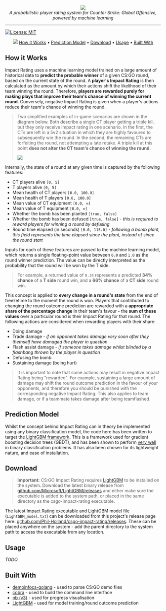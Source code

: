 <p align="center">
  <img src="https://i.imgur.com/78yK1sr.png" />
  <br>
  <i>A probabilistic player rating system for Counter Strike: Global Offensive, powered by machine learning</i>
</p>

---

[![License: MIT](https://img.shields.io/badge/License-MIT-blue.svg)](LICENSE)

<p align="center">
  <img src="https://i.imgur.com/EBbyDLv.png" />
  <a href='#how-it-works'>How it Works</a> • <a href='#prediction-model'>Prediction Model</a> • <a href='#download'>Download</a> • <a href='#usage'>Usage</a> • <a href='#built-with'>Built With</a>
</p>

## How it Works

Impact Rating uses a machine learning model trained on a large amount of historical data to **predict the probable winner** of a given CS:GO round, based on the current state of the round. A **player's Impact Rating** is then calculated as the amount by which their actions shift the likelihood of their team winning the round. Therefore, **players are rewarded purely for making plays that improve their team's chance of winning the current round**. Conversely, negative Impact Rating is given when a player's actions reduce their team's chance of winning the round.

> Two simplified examples of in-game scenarios are shown in the diagram below. Both describe a single CT player getting a triple kill, but they only receive impact rating in one scenario. In the first, the CTs are left in a 5v2 situation in which they are highly favoured to subsequently win the round. In the second, the remaining CTs are forfeiting the round, not attempting a late retake. A triple kill at this point **does not alter the CT team's chance of winning the round**.
>
> ![](https://i.imgur.com/vEMUxnD.png)

Internally, the state of a round at any given time is captured by the following features:

- CT players alive `[0, 5]`
- T players alive `[0, 5]`
- Mean health of CT players `[0.0, 100.0]`
- Mean health of T players `[0.0, 100.0]`
- Mean value of CT equipment `[0.0, ∞]`
- Mean value of T equipment `[0.0, ∞]`
- Whether the bomb has been planted `[true, false]`
- Whether the bomb has been defused `[true, false]` - *this is required to reward players for winning a round by defusing*
- Round time elapsed (in seconds) `[0.0, 115.0]` - *following a bomb plant, this field represents the time elapsed since the plant, instead of since the round start*

Inputs for each of these features are passed to the machine learning model, which returns a single floating-point value between `0.0` and `1.0` as the round winner prediction. The value can be directly interpreted as the probability that the round will be won by the T side. 

> For example, a returned value of `0.34` represents a predicted **34% chance** of a **T side** round win, and a **66% chance** of a **CT side** round win.

This concept is applied to **every change in a round's state** from the end of freezetime to the moment the round is won. Players that contributed to changing the round outcome prediction are rewarded with a **appropriate share of the percentage change** in their team's favour - the **sum of these values** over a particular round is their Impact Rating for that round. The following actions are considered when rewarding players with their share:

- Doing damage
- Trade damage - *if an opponent takes damage very soon after they themself have damaged the player in question*
- Flash assist damage - *if someone takes damage whilst blinded by a flashbang thrown by the player in question*
- Defusing the bomb
- Sustaining damage (being hurt)

> It is important to note that some actions may result in negative Impact Rating being "rewarded". For example, sustaining a large amount of damage may shift the round outcome prediction in the favour of your opponents, and therefore you should be punished with the corresponding negative Impact Rating. This also applies to team damage, or if a teammate takes damage after being teamflashed.


## Prediction Model

Whilst the concept behind Impact Rating can in theory be implemented using any binary classification model, the code here has been written to target the [LightGBM framework](https://github.com/Microsoft/LightGBM). This is a framework used for gradient boosting decision trees (GBDT), and has been shown to perform [very well](https://lightgbm.readthedocs.io/en/latest/Experiments.html#comparison-experiment) in binary classification problems. It has also been chosen for its lightweight nature, and ease of installation.

## Download

> **Important:** CS:GO Impact Rating requires [LightGBM](https://github.com/Microsoft/LightGBM) to be installed on the system. Download the latest binary release from [github.com/Microsoft/LightGBM/releases](https://github.com/Microsoft/LightGBM/releases) and either make sure the executable is added to the system path, or placed in the same directory as the csgo-impact-rating executable.

The latest Impact Rating executable and LightGBM model file (`LightGBM_model.txt`) can be downloaded from this project's release page here: [github.com/Phil-Holland/csgo-impact-rating/releases](https://github.com/Phil-Holland/csgo-impact-rating/releases). These can be placed anywhere on the system - add the parent directory to the system path to access the executable from any location.

## Usage

*TODO*

## Built With

- [demoinfocs-golang](https://github.com/markus-wa/demoinfocs-golang) - used to parse CS:GO demo files
- [cobra](https://github.com/spf13/cobra) - used to build the command line interface
- [pb (v3)](https://github.com/cheggaaa/pb) - used for progress visualisation
- [LightGBM](https://github.com/Microsoft/LightGBM) - used for model training/round outcome prediction